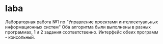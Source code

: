 # laba
Лабораторная работа №1 по "Управление проектами интеллектуальных информационных систем"
Оба алгоритма были выполнены в разных программах, 1 и 2 задания соответственно. Интерфейс обеих программ - консольный.
